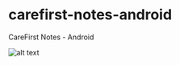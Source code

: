 # carefirst-notes-android
CareFirst Notes - Android

![alt text](http://g.recordit.co/F1GK0R43sD.gif "Application in action - Android")

